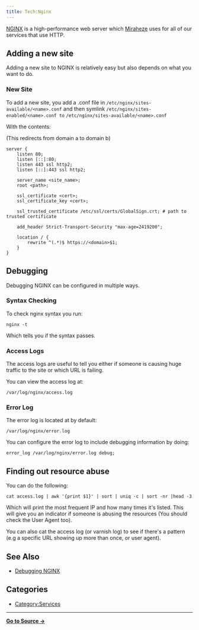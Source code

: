 ```yaml
---
title: Tech:Nginx
---
```


[NGINX](https://nginx.org/en/) is a high-performance web server which [Miraheze](https://meta.miraheze.org/wiki/Miraheze) uses for all of our services that use HTTP.

## Adding a new site 

Adding a new site to NGINX is relatively easy but also depends on what you want to do.

### New Site 

To add a new site, you add a .conf file in `/etc/nginx/sites-available/<name>.conf` and then symlink `/etc/nginx/sites-enabled/<name>.conf to` `/etc/nginx/sites-available/<name>.conf`

With the contents:

(This redirects from domain a to domain b)

```
server {
	listen 80;
	listen [::]:80;
	listen 443 ssl http2;
	listen [::]:443 ssl http2;

	server_name <site_name>;
	root <path>;

	ssl_certificate <cert>;
	ssl_certificate_key <cert>;

	ssl_trusted_certificate /etc/ssl/certs/GlobalSign.crt; # path to trusted certificate

	add_header Strict-Transport-Security "max-age=2419200";

	location / {
		rewrite ^(.*)$ https://<domain>$1;
	}
}
```

## Debugging 

Debugging NGINX can be configured in multiple ways.

### Syntax Checking 

To check nginx syntax you run:

`nginx -t`

Which tells you if the syntax passes.

### Access Logs 

The access logs are useful to tell you either if someone is causing huge traffic to the site or which URL is failing.

You can view the access log at:

`/var/log/nginx/access.log`

### Error Log 

The error log is located at by default:

`/var/log/nginx/error.log`

You can configure the error log to include debugging information by doing:

`error_log /var/log/nginx/error.log debug;`

## Finding out resource abuse 

You can do the following:

`cat access.log | awk '{print $1}' | sort | uniq -c | sort -nr |head -3`

Which will print the most frequent IP and how many times it's listed. This will give you an indicator if someone is abusing the resources (You should check the User Agent too).

You can also cat the access log (or varnish log) to see if there's a pattern (e.g a specific URL showing up more than once, or user agent).

## See Also 

* [Debugging NGINX](https://docs.nginx.com/nginx/admin-guide/monitoring/debugging/)

## Categories

* [Category:Services](https://meta.miraheze.org/wiki/Category:Services)

----
**[Go to Source &rarr;](https://meta.miraheze.org/wiki/Tech:Nginx)**